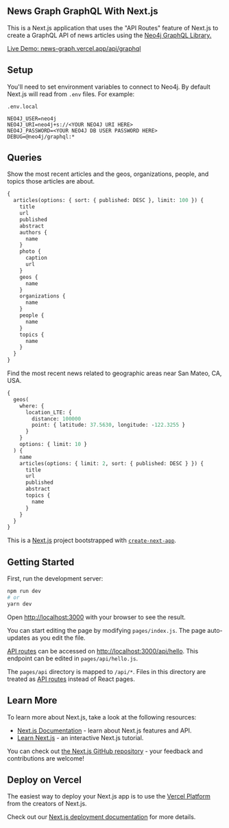 ## News Graph GraphQL With Next.js

This is a Next.js application that uses the "API Routes" feature of Next.js to create a GraphQL API of news articles using the [Neo4j GraphQL Library.](http://dev.neo4j.com/graphql)

[Live Demo: news-graph.vercel.app/api/graphql](https://news-graph.vercel.app/api/graphql)

## Setup

You'll need to set environment variables to connect to Neo4j. By default Next.js will read from `.env` files. For example:

`.env.local`
```
NEO4J_USER=neo4j
NEO4J_URI=neo4j+s://<YOUR NEO4J URI HERE>
NEO4J_PASSWORD=<YOUR NEO4J DB USER PASSWORD HERE>
DEBUG=@neo4j/graphql:*
```

## Queries

Show the most recent articles and the geos, organizations, people, and topics those articles are about.

```GraphQL
{
  articles(options: { sort: { published: DESC }, limit: 100 }) {
    title
    url
    published
    abstract
    authors {
      name
    }
    photo {
      caption
      url
    }
    geos {
      name
    }
    organizations {
      name
    }
    people {
      name
    }
    topics {
      name
    }
  }
}
```


Find the most recent news related to geographic areas near San Mateo, CA, USA.

```GraphQL
{
  geos(
    where: {
      location_LTE: {
        distance: 100000
        point: { latitude: 37.5630, longitude: -122.3255 }
      }
    }
    options: { limit: 10 }
  ) {
    name
    articles(options: { limit: 2, sort: { published: DESC } }) {
      title
      url
      published
      abstract
      topics {
        name
      }
    }
  }
}

```

This is a [Next.js](https://nextjs.org/) project bootstrapped with [`create-next-app`](https://github.com/vercel/next.js/tree/canary/packages/create-next-app).

## Getting Started

First, run the development server:

```bash
npm run dev
# or
yarn dev
```

Open [http://localhost:3000](http://localhost:3000) with your browser to see the result.

You can start editing the page by modifying `pages/index.js`. The page auto-updates as you edit the file.

[API routes](https://nextjs.org/docs/api-routes/introduction) can be accessed on [http://localhost:3000/api/hello](http://localhost:3000/api/hello). This endpoint can be edited in `pages/api/hello.js`.

The `pages/api` directory is mapped to `/api/*`. Files in this directory are treated as [API routes](https://nextjs.org/docs/api-routes/introduction) instead of React pages.

## Learn More

To learn more about Next.js, take a look at the following resources:

- [Next.js Documentation](https://nextjs.org/docs) - learn about Next.js features and API.
- [Learn Next.js](https://nextjs.org/learn) - an interactive Next.js tutorial.

You can check out [the Next.js GitHub repository](https://github.com/vercel/next.js/) - your feedback and contributions are welcome!

## Deploy on Vercel

The easiest way to deploy your Next.js app is to use the [Vercel Platform](https://vercel.com/new?utm_medium=default-template&filter=next.js&utm_source=create-next-app&utm_campaign=create-next-app-readme) from the creators of Next.js.

Check out our [Next.js deployment documentation](https://nextjs.org/docs/deployment) for more details.
